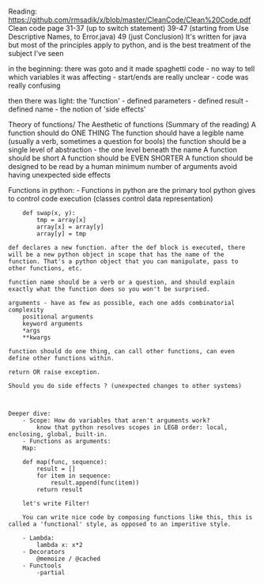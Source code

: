 Reading:
    https://github.com/rmsadik/x/blob/master/CleanCode/Clean%20Code.pdf
    Clean code page 31-37 (up to switch statement)
    39-47 (starting from Use Descriptive Names, to Error.java)
    49 (just Conclusion)
    It's written for java but most of the principles apply to python, and is the best treatment of the subject I've seen



in the beginning:
    there was goto and it made spaghetti code
        - no way to tell which variables it was affecting
        - start/ends are really unclear
        - code was really confusing


then there was light:
    the 'function'
        - defined parameters
        - defined result
        - defined name
        - the notion of 'side effects'



Theory of functions/ The Aesthetic of functions (Summary of the reading)
    A function should do ONE THING
    The function should have a legible name (usually a verb, sometimes a question for bools)
    the function should be a single level of abstraction - the one level beneath the name
    A function should be short
    A function should be EVEN SHORTER
    A function should be designed to be read by a human
    minimum number of arguments
    avoid having unexpected side effects



Functions in python:
    - Functions in python are the primary tool python gives to control code execution (classes control data representation)

```
    def swap(x, y):
        tmp = array[x]
        array[x] = array[y]
        array[y] = tmp
```
    def declares a new function. after the def block is executed, there will be a new python object in scope that has the name of the function. That's a python object that you can manipulate, pass to other functions, etc.

    function name should be a verb or a question, and should explain exactly what the function does so you won't be surprised.

    arguments - have as few as possible, each one adds combinatorial complexity
        positional arguments
        keyword arguments
        *args
        **kwargs

    function should do one thing, can call other functions, can even define other functions within.

    return OR raise exception.

    Should you do side effects ? (unexpected changes to other systems)



    Deeper dive:
        - Scope: How do variables that aren't arguments work?
            know that python resolves scopes in LEGB order: local, enclosing, global, built-in.
        - Functions as arguments:
        Map:

        def map(func, sequence):
            result = []
            for item in sequence:
                result.append(func(item))
            return result

        let's write Filter!

        You can write nice code by composing functions like this, this is called a 'functional' style, as opposed to an imperitive style.

        - Lambda:
            lambda x: x*2
        - Decorators
            @memoize / @cached
        - Functools
            -partial
